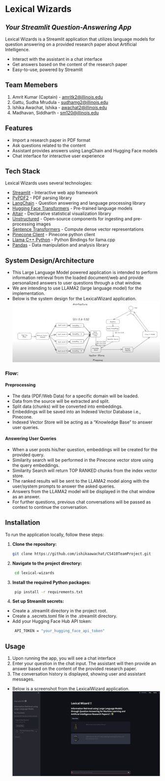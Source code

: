 # Lexical Wizards
## _Your Streamlit Question-Answering App_
Lexical Wizards is a Streamlit application that utilizes language models for question answering on a provided research paper about Artificial Intelligence.

- Interact with the assistant in a chat interface
- Get answers based on the content of the research paper
- Easy-to-use, powered by Streamlit

## Team Memebers
1. Amrit Kumar (Captain) - amritk2@illinois.edu
2. Gattu, Sudha Mrudula - sudhamg2@illinois.edu 
3. Ishika Awachat, Ishika - awachat2@illinois.edu 
4. Madhavan, Siddharth - sm120@illinois.edu 

## Features

- Import a research paper in PDF format
- Ask questions related to the content
- Assistant provides answers using LangChain and Hugging Face models
- Chat interface for interactive user experience

## Tech Stack

Lexical Wizards uses several technologies:

- [Streamlit](https://streamlit.io/) - Interactive web app framework
- [PyPDF2](https://pypi.org/project/PyPDF2/) - PDF parsing library
- [LangChain](https://pypi.org/project/langchain/) - Question answering and language processing library
- [Hugging Face Transformers](https://huggingface.co/models) - Pre-trained language models
- [Altair](https://altair-viz.github.io/) - Declarative statistical visualization library
- [Unstructured](https://pypi.org/project/unstructured/) - Open-source components for ingesting and pre-processing images
- [Sentence Transformers](https://pypi.org/project/sentence-transformers/) - Compute dense vector representations
- [Pinecone Client](https://pypi.org/project/pinecone-client/) - Pinecone python client
- [Llama C++ Python](https://pypi.org/project/llama-cpp-python/) - Python Bindings for llama.cpp
- [Pandas](https://pandas.pydata.org/) - Data manipulation and analysis library

## System Design/Architecture

- This Large Language Model powered application is intended to perform information retrieval from the loaded document/web and provide personalized answers to user questions through a chat window.
- We are intending to use LLAMA2 (large language model) for the implementation.
- Below is the system design for the LexicalWizard application.
![System Design](images/LexicalWizardSystemDesign.png)
### Flow:

#### Preprocessing

- The data (PDF/Web Data) for a specific domain will be loaded.
- Data from the source will be extracted and split.
- Split data (chunks) will be converted into embeddings.
- Embeddings will be saved into an Indexed Vector Database i.e., Pinecone.
- Indexed Vector Store will be acting as a “Knowledge Base” to answer user queries.

#### Answering User Queries

- When a user posts his/her question, embeddings will be created for the provided query.
- Similarity search will be performed in the Pinecone vector store using the query embeddings.
- Similarity Search will return TOP RANKED chunks from the index vector store.
- The ranked results will be sent to the LLAMA2 model along with the user/system prompts to answer the asked queries.
- Answers from the LLAMA2 model will be displayed in the chat window as an answer.
- For further questions, previous chat conversations will be passed as context to continue the conversation.

## Installation

To run the application locally, follow these steps:

1. **Clone the repository:**

   ```bash
   git clone https://github.com/ishikaawachat/CS410TeamProject.git
   ```
2. **Navigate to the project directory:**
   ```bash
    cd lexical-wizards
   ```
3. **Install the required Python packages:**
   ```bash
    pip install -r requirements.txt
   ```
4. **Set up Streamlit secrets:**
- Create a .streamlit directory in the project root.
- Create a .secrets.toml file in the .streamlit directory.
- Add your Hugging Face Hub API token:
   ```bash
    API_TOKEN = "your_hugging_face_api_token"
   ```
## Usage
1. Upon running the app, you will see a chat interface
2. Enter your question in the chat input. The assistant will then provide an answer based on the content of the provided research paper.
3. The conversation history is displayed, showing user and assistant messages.
- Below is a screenshot from the LexicalWizard application.
![Usage](images/LexicalWizardUsage.png)